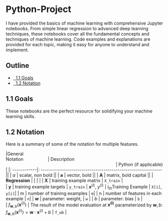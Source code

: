 # Python-Project

I have provided the basics of machine learning with comprehensive Jupyter notebooks. From simple linear regression to advanced deep learning techniques, these notebooks cover all the fundamental concepts and techniques of machine learning. Code examples and explanations are provided for each topic, making it easy for anyone to understand and implement.
## Outline
- [&nbsp;&nbsp;1.1 Goals](#toc_40015_1.1)
- [&nbsp;&nbsp;1.2 Notation](#toc_15456_1.2)

<a name="toc_40015_1.1"></a>
## 1.1 Goals
These notebooks are the perfect resource for solidifying your machine learning skills.

<a name="toc_15456_1.2"></a>
## 1.2 Notation
Here is a summary of some of the notation for multiple features.  

|General <img width=70/> <br />  Notation  <img width=70/> | Description<img width=350/>| Python (if applicable) |
|: ------------|: ------------------------------------------------------------||
| $a$ | scalar, non bold                                                      ||
| $\mathbf{a}$ | vector, bold                                                 ||
| $\mathbf{A}$ | matrix, bold capital                                         ||
| **Regression** |         |    |     |
|  $\mathbf{X}$ | training example matrix                  | `X_train` |   
|  $\mathbf{y}$  | training example  targets                | `y_train` 
|  $\mathbf{x}^{(i)}$, $y^{(i)}$ | $i_{th}$Training Example | `X[i]`, `y[i]`|
| m | number of training examples | `m`|
| n | number of features in each example | `n`|
|  $\mathbf{w}$  |  parameter: weight,                       | `w`    |
|  $b$           |  parameter: bias                                           | `b`    |     
| $f_{\mathbf{w},b}(\mathbf{x}^{(i)})$ | The result of the model evaluation at $\mathbf{x^{(i)}}$ parameterized by $\mathbf{w},b$: $f_{\mathbf{w},b}(\mathbf{x}^{(i)}) = \mathbf{w} \cdot \mathbf{x}^{(i)}+b$  | `f_wb` | 
